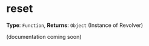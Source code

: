 # reset

**Type**: `Function`, **Returns**: `Object` (Instance of Revolver)

(documentation coming soon)

```javascript

```

